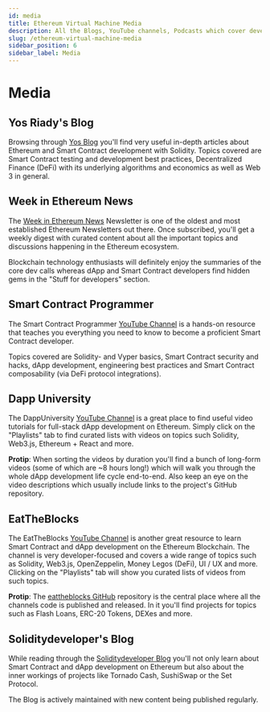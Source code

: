 ```yaml
---
id: media
title: Ethereum Virtual Machine Media
description: All the Blogs, YouTube channels, Podcasts which cover development on Ethereum Virtual Machine Blockchains.
slug: /ethereum-virtual-machine-media
sidebar_position: 6
sidebar_label: Media
---
```


# Media

## Yos Riady's Blog

Browsing through [Yos Blog](https://yos.io/) you'll find very useful in-depth articles about Ethereum and Smart Contract development with Solidity. Topics covered are Smart Contract testing and development best practices, Decentralized Finance \(DeFi\) with its underlying algorithms and economics as well as Web 3 in general.

## Week in Ethereum News

The [Week in Ethereum News](https://weekinethereumnews.com/) Newsletter is one of the oldest and most established Ethereum Newsletters out there. Once subscribed, you'll get a weekly digest with curated content about all the important topics and discussions happening in the Ethereum ecosystem.

Blockchain technology enthusiasts will definitely enjoy the summaries of the core dev calls whereas dApp and Smart Contract developers find hidden gems in the "Stuff for developers" section.

## Smart Contract Programmer

The Smart Contract Programmer [YouTube Channel](https://www.youtube.com/channel/UCJWh7F3AFyQ_x01VKzr9eyA) is a hands-on resource that teaches you everything you need to know to become a proficient Smart Contract developer.

Topics covered are Solidity- and Vyper basics, Smart Contract security and hacks, dApp development, engineering best practices and Smart Contract composability (via DeFi protocol integrations).

## Dapp University

The DappUniversity [YouTube Channel](https://www.youtube.com/c/DappUniversity/) is a great place to find useful video tutorials for full-stack dApp development on Ethereum. Simply click on the "Playlists" tab to find curated lists with videos on topics such Solidity, Web3.js, Ethereum + React and more.

**Protip**: When sorting the videos by duration you'll find a bunch of long-form videos \(some of which are ~8 hours long!\) which will walk you through the whole dApp development life cycle end-to-end. Also keep an eye on the video descriptions which usually include links to the project's GitHub repository.

## EatTheBlocks

The EatTheBlocks [YouTube Channel](https://www.youtube.com/c/EatTheBlocks/) is another great resource to learn Smart Contract and dApp development on the Ethereum Blockchain. The channel is very developer-focused and covers a wide range of topics such as Solidity, Web3.js, OpenZeppelin, Money Legos \(DeFi\), UI / UX and more. Clicking on the "Playlists" tab will show you curated lists of videos from such topics.

**Protip**: The [eattheblocks GitHub](https://github.com/jklepatch/eattheblocks) repository is the central place where all the channels code is published and released. In it you'll find projects for topics such as Flash Loans, ERC-20 Tokens, DEXes and more.

## Soliditydeveloper's Blog

While reading through the [Soliditydeveloper Blog](https://soliditydeveloper.com/blog/) you'll not only learn about Smart Contract and dApp development on Ethereum but also about the inner workings of projects like Tornado Cash, SushiSwap or the Set Protocol.

The Blog is actively maintained with new content being published regularly.
